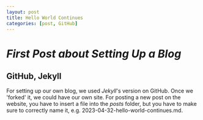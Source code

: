 ```yaml
---
layout: post
title: Hello World Continues
categories: [post, GitHub]
---
```


# _First Post about Setting Up a Blog_
## GitHub, Jekyll

For setting up our own blog, we used _Jekyll_'s version on GitHub. Once we 'forked' it, we could have our own site. 
For posting a new post on the website, you have to insert a file into the _posts_ folder, but you have to make sure to correctly name it, e.g. 2023-04-32-hello-world-continues.md.


